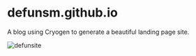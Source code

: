 # defunsm.github.io
A blog using Cryogen to generate a beautiful landing page site.

![defunsite](http://imgur.com/vruvM2Vl.png)
